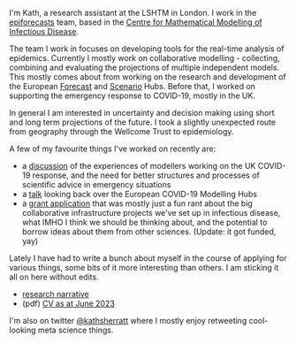 I'm Kath, a research assistant at the LSHTM in London. I work in the [epiforecasts](https://epiforecasts.io/) team, based in the [Centre for Mathematical Modelling of Infectious Disease](https://www.lshtm.ac.uk/research/centres/centre-mathematical-modelling-infectious-diseases). 

The team I work in focuses on developing tools for the real-time analysis of epidemics. Currently I mostly work on collaborative modelling - collecting, combining and evaluating the projections of multiple independent models. This mostly comes about from working on the research and development of the European [Forecast](https://covid19forecasthub.eu/) and [Scenario](https://covid19scenariohub.eu/) Hubs. Before that, I worked on supporting the emergency response to COVID-19, mostly in the UK.

In general I am interested in uncertainty and decision making using short and long term projections of the future. I took a slightly unexpected route from geography through the Wellcome Trust to epidemiology.

A few of my favourite things I've worked on recently are:
- a [discussion](https://www.biorxiv.org/content/10.1101/2023.06.12.544667v1) of the experiences of modellers working on the UK COVID-19 response, and the need for better structures and processes of scientific advice in emergency situations
- a [talk](https://docs.google.com/presentation/d/1c42Lj_6EBD25YdLRGbVKI2DuhmONhAk791Gs--8Daxc/edit#slide=id.g196fd35e525_2_25) looking back over the European COVID-19 Modelling Hubs
- a [grant application](covid19-response-fund-app.md) that was mostly just a fun rant about the big collaborative infrastructure projects we've set up in infectious disease, what IMHO I think we should be thinking about, and the potential to borrow ideas about them from other sciences. (Update: it got funded, yay)

Lately I have had to write a bunch about myself in the course of applying for various things, some bits of it more interesting than others. I am sticking it all on here without edits.
- [research narrative](research-narrative.md)
- (pdf) [CV as at June 2023](https://github.com/kathsherratt/kathsherratt/blob/main/230528%20Sherratt%20CV.pdf)

I'm also on twitter [@kathsherratt](https://twitter.com/kathsherratt) where I mostly enjoy retweeting cool-looking meta science things.

